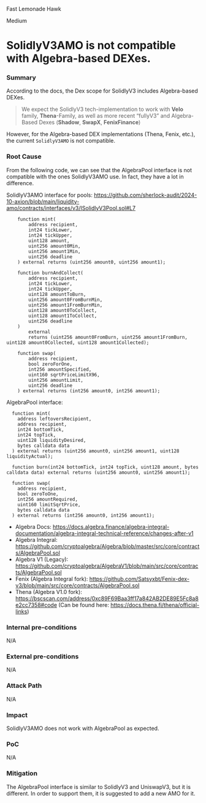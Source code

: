 Fast Lemonade Hawk

Medium

# SolidlyV3AMO is not compatible with Algebra-based DEXes.


### Summary

According to the docs, the Dex scope for SolidlyV3 includes Algebra-based DEXes.

> We expect the SolidlyV3 tech-implementation to work with **Velo** family, **Thena**-Family, as well as more recent “fullyV3” and Algebra-Based Dexes (**Shadow**, **SwapX**, **FenixFinance**)

However, for the Algebra-based DEX implementations (Thena, Fenix, etc.), the current `SolidlyV3AMO` is not compatible.

### Root Cause

From the following code, we can see that the AlgebraPool interface is not compatible with the ones SolidlyV3AMO use. In fact, they have a lot in difference.

SolidlyV3AMO interface for pools: https://github.com/sherlock-audit/2024-10-axion/blob/main/liquidity-amo/contracts/interfaces/v3/ISolidlyV3Pool.sol#L7

```solidity
    function mint(
        address recipient,
        int24 tickLower,
        int24 tickUpper,
        uint128 amount,
        uint256 amount0Min,
        uint256 amount1Min,
        uint256 deadline
    ) external returns (uint256 amount0, uint256 amount1);

    function burnAndCollect(
        address recipient,
        int24 tickLower,
        int24 tickUpper,
        uint128 amountToBurn,
        uint256 amount0FromBurnMin,
        uint256 amount1FromBurnMin,
        uint128 amount0ToCollect,
        uint128 amount1ToCollect,
        uint256 deadline
    )
        external
        returns (uint256 amount0FromBurn, uint256 amount1FromBurn, uint128 amount0Collected, uint128 amount1Collected);

    function swap(
        address recipient,
        bool zeroForOne,
        int256 amountSpecified,
        uint160 sqrtPriceLimitX96,
        uint256 amountLimit,
        uint256 deadline
    ) external returns (int256 amount0, int256 amount1);
```

AlgebraPool interface:
```solidity
  function mint(
    address leftoversRecipient,
    address recipient,
    int24 bottomTick,
    int24 topTick,
    uint128 liquidityDesired,
    bytes calldata data
  ) external returns (uint256 amount0, uint256 amount1, uint128 liquidityActual);

  function burn(int24 bottomTick, int24 topTick, uint128 amount, bytes calldata data) external returns (uint256 amount0, uint256 amount1);

  function swap(
    address recipient,
    bool zeroToOne,
    int256 amountRequired,
    uint160 limitSqrtPrice,
    bytes calldata data
  ) external returns (int256 amount0, int256 amount1);

```

- Algebra Docs: https://docs.algebra.finance/algebra-integral-documentation/algebra-integral-technical-reference/changes-after-v1
- Algebra Integral: https://github.com/cryptoalgebra/Algebra/blob/master/src/core/contracts/AlgebraPool.sol
- Algebra V1 (Legacy): https://github.com/cryptoalgebra/AlgebraV1/blob/main/src/core/contracts/AlgebraPool.sol
- Fenix (Algebra Integral fork): https://github.com/Satsyxbt/Fenix-dex-v3/blob/main/src/core/contracts/AlgebraPool.sol
- Thena (Algebra V1.0 fork): https://bscscan.com/address/0xc89F69Baa3ff17a842AB2DE89E5Fc8a8e2cc7358#code (Can be found here: https://docs.thena.fi/thena/official-links)

### Internal pre-conditions

N/A

### External pre-conditions

N/A

### Attack Path

N/A

### Impact

SolidlyV3AMO does not work with AlgebraPool as expected.

### PoC

N/A

### Mitigation

The AlgebraPool interface is similar to SolidlyV3 and UniswapV3, but it is different. In order to support them, it is suggested to add a new AMO for it.
